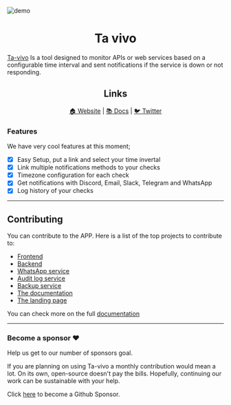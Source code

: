 ![demo](https://njxuriszytyyfwsmdbga.supabase.co/storage/v1/object/public/assets/ta-vivo.jpg)

<div align="center">
  <h1>Ta vivo</h1>
</div>

[Ta-vivo](https://landing.tavivo.do/) Is a tool designed to monitor APIs or web services based on a configurable time interval and sent notifications if the service is down or not responding.

<div align="center">
  <h2>Links</h1>
</div>

<div align="center">
  <a href="https://landing.tavivo.do/">🏠 Website</a>
  <span> | </span>
  <a href="https://documentation.tavivo.do">📚 Docs</a>
  <span> | </span>
  <a href="https://twitter.com/tavivoapp">🐦 Twitter</a>
</div>

### Features

We have very cool features at this moment;

- [x] Easy Setup, put a link and select your time invertal
- [x] Link multiple notifications methods to your checks
- [x] Timezone configuration for each check
- [x] Get notifications with Discord, Email, Slack, Telegram and WhatsApp
- [x] Log history of your checks

---
## Contributing

You can contribute to the APP. Here is a list of the top projects to contribute to:

- [Frontend](https://documentation.tavivo.do/front-end/)
- [Backend](https://documentation.tavivo.do/back-end/)
- [WhatsApp service](https://github.com/ta-vivo/ta-vivo-whatsapp-service)
- [Audit log service](https://github.com/ta-vivo/ta-vivo-audit-log)
- [Backup service](https://github.com/ta-vivo/ta-vivo-backup-uploader)
- [The documentation](https://github.com/ta-vivo/ta-vivo-documentation)
- [The landing page](https://github.com/ta-vivo/ta-vivo-landing)

You can check more on the full [documentation](https://documentation.tavivo.do)

---

### Become a sponsor ❤️ 

Help us get to our number of sponsors goal.

If you are planning on using Ta-vivo a monthly contribution would mean a lot. On its own, open-source doesn't pay the bills. Hopefully, continuing our work can be sustainable with your help.

Click [here](https://github.com/sponsors/itsalb3rt) to become a Github Sponsor.
